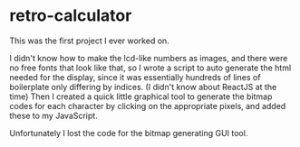 # retro-calculator

This was the first project I ever worked on. 

I didn't know how to make the lcd-like numbers as images, and there were no free fonts that look like that, so I wrote a script to auto generate the html needed for the display, since it was essentially hundreds of lines of boilerplate only differing by indices. (I didn't know about ReactJS at the time) Then I created a quick little graphical tool to generate the bitmap codes for each character by clicking on the appropriate pixels, and added these to my JavaScript. 

Unfortunately I lost the code for the bitmap generating GUI tool.
